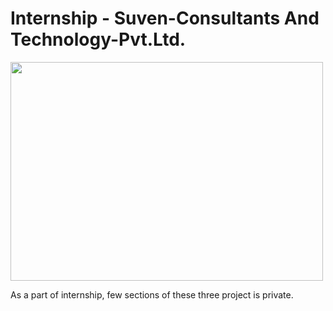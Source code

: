 # Internship - Suven-Consultants And Technology-Pvt.Ltd.

<img src="https://user-images.githubusercontent.com/73601711/130313261-1d4f2a78-8226-47e8-a0e5-5008f4820bf3.jpg" width="500" height="350">

As a part of internship, few sections of these three project is private.
